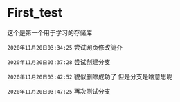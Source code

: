# First_test
这个是第一个用于学习的存储库

`2020年11月20日03:34:25`
尝试网页修改简介

`2020年11月20日03:37:28`
尝试创建分支

`2020年11月20日03:42:52`
貌似删除成功了
但是分支是啥意思呢

`2020年11月20日03:47:25`
再次测试分支
